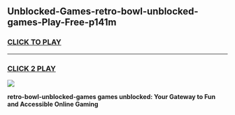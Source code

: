 
## Unblocked-Games-retro-bowl-unblocked-games-Play-Free-p141m
<h3>
<a href="https://premium76.site?title=retro-bowl-unblocked-games&ref=18A1">CLICK TO PLAY</a></h3>
<hr>

<h3>
<a href="https://premium76.site?title=retro-bowl-unblocked-games&ref=18A1">CLICK 2 PLAY</a>
  
</h3>

<a href="https://premium76.site?title=retro-bowl-unblocked-games&ref=18A1"><img src="https://clearcache.store/games.png"></a>


**retro-bowl-unblocked-games games unblocked: Your Gateway to Fun and Accessible Online Gaming**
